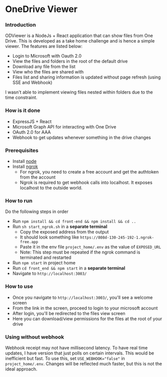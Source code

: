 # OneDrive Viewer
### Introduction

ODViewer is a NodeJs + React application that can show files from One Drive.
This is developed as a take home challenge and is hence a simple viewer.
The features are listed below:
* Login to Microsoft with Oauth 2.0
* View the files and folders in the root of the default drive
* Download any file from the list
* View who the files are shared with
* Files list and sharing information is updated without page refresh (using SSE and Webhook)

I wasn't able to implement viewing files nested within folders due to the time constraint.

### How is it done
* ExpressJS + React
* Microsoft Graph API for interacting with One Drive
* OAuth 2.0 for AAA
* Webhook to get updates whenever something in the drive changes


### Prerequisites

* Install [node](https://nodejs.org/en/download)
* Install [ngrok](https://ngrok.com/download)
  * For ngrok, you need to create a free account and get the authtoken from the account
  * Ngrok is required to get webhook calls into localhost. It exposes localhost to the outside world.

### How to run

Do the following steps in order

* Run `npm install && cd front-end && npm install && cd ..`
* Run `sh start_ngrok.sh` in a **separate terminal**
  * Copy the exposed address from the output
  * It should look something like `https://808d-130-245-192-1.ngrok-free.app`
  * Paste it in the env file `project_home/.env` as the value of `EXPOSED_URL`
  * Note: This step must be repeated if the ngrok command is terminated and restarted
* Run `npm start` in project home
* Run `cd front_end && npm start` in a **separate terminal**
* Navigate to `http://localhost:3003/`

### How to use
* Once you navigate to `http://localhost:3003/`, you'll see a welcome screen
* From the link in the screen, proceed to login to your microsoft account
* After login, you'll be redirected to the files view screen
* Here you can download/view permissions for the files at the root of your drive

### Using without webhook
Webhook receipt may not have millisecond latency. To have real time updates, I have version that just polls on certain intervals.
This would be inefficient but fast. To use this, set `USE_WEBHOOK="false"` in `project_home/.env`.
Changes will be reflected much faster, but this is not the ideal approach.